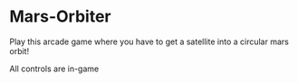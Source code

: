 # Mars-Orbiter
Play this arcade game where you have to get a satellite into a circular mars orbit!

All controls are in-game
